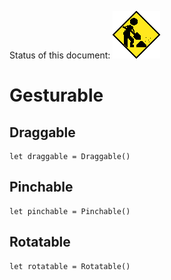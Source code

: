 Status of this document:
![](../../_assets/under-construction-flashing-barracade-animation.gif)

# Gesturable

## Draggable

    let draggable = Draggable()

## Pinchable

    let pinchable = Pinchable()

## Rotatable

    let rotatable = Rotatable()
